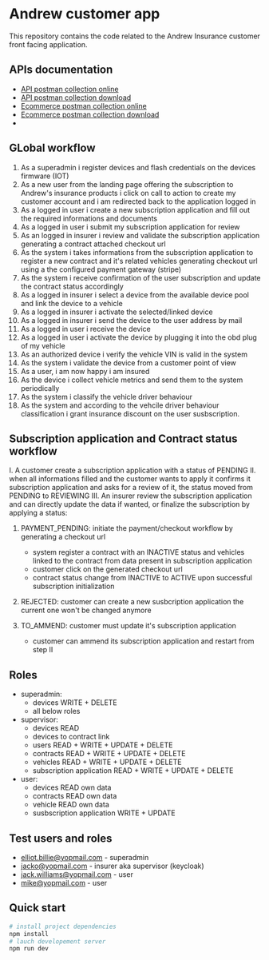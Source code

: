 # Andrew customer app

This repository contains the code related to the Andrew Insurance customer front facing application.

## APIs documentation

- [API postman collection online](https://documenter.getpostman.com/view/13953520/2s9YeHbrPg#intro)
- [API postman collection download](./doc/andrew-api.postman_collection.json)
- [Ecommerce postman collection online](https://documenter.getpostman.com/view/13953520/2s9YsGhDL8)
- [Ecommerce postman collection download](./doc/andrew-ecommerce.postman_collection.json)
- 
## GLobal workflow

1. As a superadmin i register devices and flash credentials on the devices firmware (IOT)
2. As a new user from the landing page offering the subscription to Andrew's insurance products i click on call to action to create my customer account and i am redirected back to the application logged in
3. As a logged in user i create a new subscription application and fill out the required informations and documents
4. As a logged in user i submit my subscription application for review
5. As an logged in insurer i review and validate the subscription application generating a contract attached checkout url
6. As the system i takes informations from the subscription application to register a new contract and it's related vehicles generating checkout url using a the configured payment gateway (stripe)
7. As the system i receive confirmation of the user subscription and update the contract status accordingly
8. As a logged in insurer i select a device from the available device pool and link the device to a vehicle
9. As a logged in insurer i activate the selected/linked device
10. As a logged in insurer i send the device to the user address by mail
11. As a logged in user i receive the device
12. As a logged in user i activate the device by plugging it into the obd plug of my vehicle
13. As an authorized device i verify the vehicle VIN is valid in the system
14. As the system i validate the device from a customer point of view
15. As a user, i am now happy i am insured
16. As the device i collect vehicle metrics and send them to the system periodically
17. As the system i classify the vehicle driver behaviour
18. As the system and according to the vehcile driver behaviour classification i grant insurance discount on the user susbscription.

## Subscription application and Contract status workflow

I. A customer create a subscription application with a status of PENDING
II. when all informations filled and the customer wants to apply it confirms it subscription application and asks for a review of it, the status moved from PENDING to REVIEWING
III. An insurer review the subscription application and can directly update the data if wanted, or finalize the subscription by applying a status:
   
   1. PAYMENT_PENDING: initiate the payment/checkout workflow by generating a checkout url
   
      - system register a contract with an INACTIVE status and vehicles linked to the contract from data present in subscription application 
      - customer click on the generated checkout url
      - contract status change from INACTIVE to ACTIVE upon successful subscription initialization

   2. REJECTED: customer can create a new susbcription application the current one won't be changed anymore
   3. TO_AMMEND: customer must update it's subscription application
   
      - customer can ammend its subscription application and restart from step II

## Roles

- superadmin:
  - devices WRITE + DELETE
  - all below roles
- supervisor:
  - devices READ
  - devices to contract link
  - users READ + WRITE + UPDATE + DELETE
  - contracts READ + WRITE + UPDATE + DELETE
  - vehicles READ + WRITE + UPDATE + DELETE
  - subscription application READ + WRITE + UPDATE + DELETE
- user:
  - devices READ own data
  - contracts READ own data
  - vehicle READ own data
  - susbscription application WRITE + UPDATE

## Test users and roles

- elliot.billie@yopmail.com - superadmin
- jacko@yopmail.com - insurer aka supervisor (keycloak)
- jack.williams@yopmail.com - user
- mike@yopmail.com - user


## Quick start

```bash
# install project dependencies
npm install
# lauch developement server
npm run dev
```
